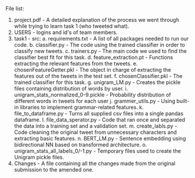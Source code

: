 File list:

1. project.pdf - A detailed explanation of the process we went through while trying to learn task 1 (who tweeted what).
2. USERS - logins and id's of team members.
3. task1 - src:
    a. requirements.txt - A list of all packages needed to run our code.
    b. classifier.py - The code using the trained classifier in order to classify new tweets.
    c. trainers.py - The main code we used to find the classifier best fit for this task.
    d. feature_extraction.pt - Functions extracting the relevant features from the tweets.
    e. chosenFeatureGetter.pkl - The object in charge of extracting the features out of the tweets in the test set.
    f. chosenClassifier.pkl - The trained classifier for this task.
    g. unigram_LM.py - Creates the pickle files containing distribution of words by user.
    i. unigram_stats_normalized_0-9.pickle - Probability distribution of different words in tweets for each user
    j. grammer_utils.py - Using built-in libraries to implement grammar-related features.
    k. file_to_dataframe.py - Turns all supplied csv files into a single pandas dataframe.
    l. file_data_sperator.py - Code that ran once and separated the data into a training set and a validation set.
    m. create_labls.py - Code cleaning the original tweet from unnecessary characters and extracting basic features.
    n. BERT_LM.py - Sentence embedding using bidirectional NN based on transformed architecture.
    o. unigram_stats_all_labels_0/-1.py - Temporary files used to create the Unigram pickle files.
4. Changes - A file containing all the changes made from the original submission to the amended one.
